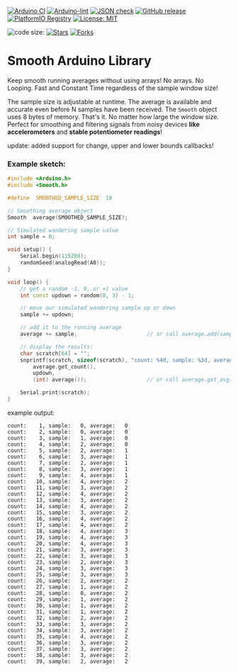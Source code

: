 [![Arduino CI](https://github.com/ripred/Smooth/workflows/Arduino%20CI/badge.svg)](https://github.com/marketplace/actions/arduino_ci)
[![Arduino-lint](https://github.com/ripred/Smooth/actions/workflows/arduino-lint.yml/badge.svg)](https://github.com/ripred/Smooth/actions/workflows/arduino-lint.yml)
[![JSON check](https://github.com/ripred/Smooth/actions/workflows/jsoncheck.yml/badge.svg)](https://github.com/ripred/Smooth/actions/workflows/jsoncheck.yml)
[![GitHub release](https://img.shields.io/github/release/ripred/Smooth.svg?maxAge=3600)](https://github.com/ripred/Smooth/releases)
[![PlatformIO Registry](https://badges.registry.platformio.org/packages/ripred/library/Smooth.svg)](https://registry.platformio.org/libraries/ripred/Smooth)
[![License: MIT](https://img.shields.io/badge/license-MIT-blue.svg)](https://github.com/ripred/Smooth/blob/master/LICENSE)

![code size:](https://img.shields.io/github/languages/code-size/ripred/Smooth)
[![Stars](https://img.shields.io/github/stars/ripred/Smooth.svg?style=flat-square&colorB=4183c4)](https://github.com/ripred/Smooth)
[![Forks](https://img.shields.io/github/forks/ripred/Smooth.svg?style=flat-square&colorB=4183c4)](https://github.com/ripred/Smooth)


# Smooth Arduino Library

Keep smooth running averages without using arrays! No arrays. No Looping. Fast and Constant Time regardless of the sample window size!

The sample size is adjustable at runtime. The average is available and accurate even before N samples have been received. 
The `Smooth` object uses 8 bytes of memory. That's it. No matter how large the window size. Perfect for smoothing and filtering 
signals from noisy devices **like accelerometers** and **stable potentiometer readings**!

update: added support for change, upper and lower bounds callbacks!

### Example sketch:

```cpp
#include <Arduino.h>
#include <Smooth.h>

#define  SMOOTHED_SAMPLE_SIZE  10

// Smoothing average object
Smooth  average(SMOOTHED_SAMPLE_SIZE);

// Simulated wandering sample value
int sample = 0;

void setup() {
    Serial.begin(115200);
    randomSeed(analogRead(A0));
}

void loop() {
    // get a random -1, 0, or +1 value
    int const updown = random(0, 3) - 1;

    // move our simulated wandering sample up or down
    sample += updown;

    // add it to the running average
    average += sample;                      // or call average.add(sample)

    // display the results:
    char scratch[64] = "";
    snprintf(scratch, sizeof(scratch), "count: %4d, sample: %3d, average: %3d\n",
        average.get_count(),
        updown,
        (int) average());                   // or call average.get_avg()

    Serial.print(scratch);
}
```

example output:
```
count:    1, sample:   0, average:   0
count:    2, sample:   0, average:   0
count:    3, sample:   1, average:   0
count:    4, sample:   2, average:   0
count:    5, sample:   2, average:   1
count:    6, sample:   3, average:   1
count:    7, sample:   2, average:   1
count:    8, sample:   3, average:   1
count:    9, sample:   4, average:   1
count:   10, sample:   4, average:   2
count:   11, sample:   3, average:   2
count:   12, sample:   4, average:   2
count:   13, sample:   3, average:   2
count:   14, sample:   4, average:   2
count:   15, sample:   3, average:   2
count:   16, sample:   4, average:   2
count:   17, sample:   4, average:   2
count:   18, sample:   4, average:   3
count:   19, sample:   4, average:   3
count:   20, sample:   4, average:   3
count:   21, sample:   3, average:   3
count:   22, sample:   3, average:   3
count:   23, sample:   2, average:   3
count:   24, sample:   3, average:   3
count:   25, sample:   3, average:   3
count:   26, sample:   2, average:   2
count:   27, sample:   1, average:   2
count:   28, sample:   0, average:   2
count:   29, sample:   1, average:   2
count:   30, sample:   1, average:   2
count:   31, sample:   1, average:   2
count:   32, sample:   2, average:   2
count:   33, sample:   3, average:   2
count:   34, sample:   3, average:   2
count:   35, sample:   4, average:   2
count:   36, sample:   3, average:   2
count:   37, sample:   3, average:   2
count:   38, sample:   3, average:   2
count:   39, sample:   2, average:   2
```


